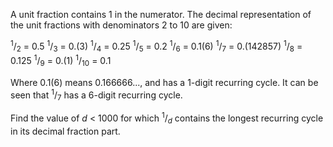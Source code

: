 A unit fraction contains 1 in the numerator. The decimal representation of the unit fractions with denominators 2 to 10 are given:

<sup>1</sup>/<sub>2</sub>	= 	0.5
<sup>1</sup>/<sub>3</sub>	= 	0.(3)
<sup>1</sup>/<sub>4</sub>	= 	0.25
<sup>1</sup>/<sub>5</sub>	= 	0.2
<sup>1</sup>/<sub>6</sub>	= 	0.1(6)
<sup>1</sup>/<sub>7</sub>	= 	0.(142857)
<sup>1</sup>/<sub>8</sub>	= 	0.125
<sup>1</sup>/<sub>9</sub>	= 	0.(1)
<sup>1</sup>/<sub>10</sub>  = 	0.1

Where 0.1(6) means 0.166666..., and has a 1-digit recurring cycle. It can be seen that <sup>1</sup>/<sub>7</sub> has a 6-digit recurring cycle.

Find the value of *d* < 1000 for which <sup>1</sup>/<sub>*d*</sub> contains the longest recurring cycle in its decimal fraction part.
